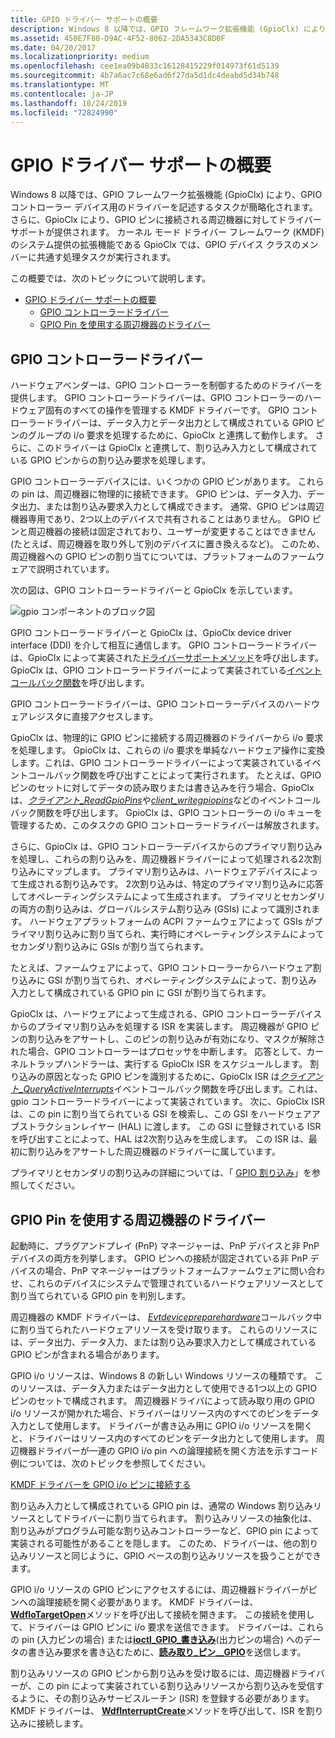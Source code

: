 ```yaml
---
title: GPIO ドライバー サポートの概要
description: Windows 8 以降では、GPIO フレームワーク拡張機能 (GpioClx) により、GPIO コントローラー デバイス用のドライバーを記述するタスクが簡略化されます。
ms.assetid: 450E7F80-D9AC-4F52-8062-2DA5343C8D0F
ms.date: 04/20/2017
ms.localizationpriority: medium
ms.openlocfilehash: cee1ea09b4833c16128415229f014973f61d5139
ms.sourcegitcommit: 4b7a6ac7c68e6ad6f27da5d1dc4deabd5d34b748
ms.translationtype: MT
ms.contentlocale: ja-JP
ms.lasthandoff: 10/24/2019
ms.locfileid: "72824990"
---
```

# <a name="gpio-driver-support-overview"></a>GPIO ドライバー サポートの概要


Windows 8 以降では、GPIO フレームワーク拡張機能 (GpioClx) により、GPIO コントローラー デバイス用のドライバーを記述するタスクが簡略化されます。 さらに、GpioClx により、GPIO ピンに接続される周辺機器に対してドライバー サポートが提供されます。 カーネル モード ドライバー フレームワーク (KMDF) のシステム提供の拡張機能である GpioClx では、GPIO デバイス クラスのメンバーに共通す処理タスクが実行されます。

この概要では、次のトピックについて説明します。

- [GPIO ドライバー サポートの概要](#gpio-driver-support-overview)
    - [GPIO コントローラードライバー](#gpio-controller-drivers)
    - [GPIO Pin を使用する周辺機器のドライバー](#drivers-for-peripheral-devices-that-use-gpio-pins)

## <a name="gpio-controller-drivers"></a>GPIO コントローラードライバー


ハードウェアベンダーは、GPIO コントローラーを制御するためのドライバーを提供します。 GPIO コントローラードライバーは、GPIO コントローラーのハードウェア固有のすべての操作を管理する KMDF ドライバーです。 GPIO コントローラードライバーは、データ入力とデータ出力として構成されている GPIO ピンのグループの i/o 要求を処理するために、GpioClx と連携して動作します。 さらに、このドライバーは GpioClx と連携して、割り込み入力として構成されている GPIO ピンからの割り込み要求を処理します。

GPIO コントローラーデバイスには、いくつかの GPIO ピンがあります。 これらの pin は、周辺機器に物理的に接続できます。 GPIO ピンは、データ入力、データ出力、または割り込み要求入力として構成できます。 通常、GPIO ピンは周辺機器専用であり、2つ以上のデバイスで共有されることはありません。 GPIO ピンと周辺機器の接続は固定されており、ユーザーが変更することはできません (たとえば、周辺機器を取り外して別のデバイスに置き換えるなど)。 このため、周辺機器への GPIO ピンの割り当てについては、プラットフォームのファームウェアで説明されています。




次の図は、GPIO コントローラードライバーと GpioClx を示しています。

![gpio コンポーネントのブロック図](images/gpiomodules.png)

GPIO コントローラードライバーと GpioClx は、GpioClx device driver interface (DDI) を介して相互に通信します。 GPIO コントローラードライバーは、GpioClx によって実装された[ドライバーサポートメソッド](https://docs.microsoft.com/previous-versions/hh439460(v=vs.85))を呼び出します。 GpioClx は、GPIO コントローラードライバーによって実装されている[イベントコールバック関数](https://docs.microsoft.com/previous-versions/hh439464(v=vs.85))を呼び出します。

GPIO コントローラードライバーは、GPIO コントローラーデバイスのハードウェアレジスタに直接アクセスします。

GpioClx は、物理的に GPIO ピンに接続する周辺機器のドライバーから i/o 要求を処理します。 GpioClx は、これらの i/o 要求を単純なハードウェア操作に変換します。これは、GPIO コントローラードライバーによって実装されているイベントコールバック関数を呼び出すことによって実行されます。 たとえば、GPIO ピンのセットに対してデータの読み取りまたは書き込みを行う場合、GpioClx は、[*クライアント\_ReadGpioPins*](https://docs.microsoft.com/windows-hardware/drivers/ddi/gpioclx/nc-gpioclx-gpio_client_read_pins)や[*client\_writegpiopins*](https://docs.microsoft.com/windows-hardware/drivers/ddi/gpioclx/nc-gpioclx-gpio_client_write_pins)などのイベントコールバック関数を呼び出します。 GpioClx は、GPIO コントローラーの i/o キューを管理するため、このタスクの GPIO コントローラードライバーは解放されます。

さらに、GpioClx は、GPIO コントローラーデバイスからのプライマリ割り込みを処理し、これらの割り込みを、周辺機器ドライバーによって処理される2次割り込みにマップします。 プライマリ割り込みは、ハードウェアデバイスによって生成される割り込みです。 2次割り込みは、特定のプライマリ割り込みに応答してオペレーティングシステムによって生成されます。 プライマリとセカンダリの両方の割り込みは、グローバルシステム割り込み (GSIs) によって識別されます。 ハードウェアプラットフォームの ACPI ファームウェアによって GSIs がプライマリ割り込みに割り当てられ、実行時にオペレーティングシステムによってセカンダリ割り込みに GSIs が割り当てられます。

たとえば、ファームウェアによって、GPIO コントローラーからハードウェア割り込みに GSI が割り当てられ、オペレーティングシステムによって、割り込み入力として構成されている GPIO pin に GSI が割り当てられます。

GpioClx は、ハードウェアによって生成される、GPIO コントローラーデバイスからのプライマリ割り込みを処理する ISR を実装します。 周辺機器が GPIO ピンの割り込みをアサートし、このピンの割り込みが有効になり、マスクが解除された場合、GPIO コントローラーはプロセッサを中断します。 応答として、カーネルトラップハンドラーは、実行する GpioClx ISR をスケジュールします。 割り込みの原因となった GPIO ピンを識別するために、GpioClx ISR は[*クライアント\_QueryActiveInterrupts*](https://docs.microsoft.com/windows-hardware/drivers/ddi/gpioclx/nc-gpioclx-gpio_client_query_active_interrupts)イベントコールバック関数を呼び出します。これは、gpio コントローラードライバーによって実装されています。 次に、GpioClx ISR は、この pin に割り当てられている GSI を検索し、この GSI をハードウェアアブストラクションレイヤー (HAL) に渡します。 この GSI に登録されている ISR を呼び出すことによって、HAL は2次割り込みを生成します。 この ISR は、最初に割り込みをアサートした周辺機器のドライバーに属しています。

プライマリとセカンダリの割り込みの詳細については、「 [GPIO 割り込み](https://docs.microsoft.com/windows-hardware/drivers/gpio/gpio-interrupts)」を参照してください。

## <a name="drivers-for-peripheral-devices-that-use-gpio-pins"></a>GPIO Pin を使用する周辺機器のドライバー


起動時に、プラグアンドプレイ (PnP) マネージャーは、PnP デバイスと非 PnP デバイスの両方を列挙します。 GPIO ピンへの接続が固定されている非 PnP デバイスの場合、PnP マネージャーはプラットフォームファームウェアに問い合わせ、これらのデバイスにシステムで管理されているハードウェアリソースとして割り当てられている GPIO pin を判別します。

周辺機器の KMDF ドライバーは、 [*Evtdevicepreparehardware*](https://docs.microsoft.com/windows-hardware/drivers/ddi/wdfdevice/nc-wdfdevice-evt_wdf_device_prepare_hardware)コールバック中に割り当てられたハードウェアリソースを受け取ります。 これらのリソースには、データ出力、データ入力、または割り込み要求入力として構成されている GPIO ピンが含まれる場合があります。

GPIO i/o リソースは、Windows 8 の新しい Windows リソースの種類です。 このリソースは、データ入力またはデータ出力として使用できる1つ以上の GPIO ピンのセットで構成されます。 周辺機器ドライバによって読み取り用の GPIO i/o リソースが開かれた場合、ドライバーはリソース内のすべてのピンをデータ入力として使用します。 ドライバーが書き込み用に GPIO i/o リソースを開くと、ドライバーはリソース内のすべてのピンをデータ出力として使用します。 周辺機器ドライバーが一連の GPIO i/o pin への論理接続を開く方法を示すコード例については、次のトピックを参照してください。

[KMDF ドライバーを GPIO i/o ピンに接続する](https://docs.microsoft.com/windows-hardware/drivers/gpio/connecting-a-kmdf-driver-to-gpio-i-o-pins)

割り込み入力として構成されている GPIO pin は、通常の Windows 割り込みリソースとしてドライバーに割り当てられます。 割り込みリソースの抽象化は、割り込みがプログラム可能な割り込みコントローラーなど、GPIO pin によって実装される可能性があることを隠します。 このため、ドライバーは、他の割り込みリソースと同じように、GPIO ベースの割り込みリソースを扱うことができます。

GPIO i/o リソースの GPIO ピンにアクセスするには、周辺機器ドライバーがピンへの論理接続を開く必要があります。 KMDF ドライバーは、 [**WdfIoTargetOpen**](https://docs.microsoft.com/windows-hardware/drivers/ddi/wdfiotarget/nf-wdfiotarget-wdfiotargetopen)メソッドを呼び出して接続を開きます。 この接続を使用して、ドライバーは GPIO ピンに i/o 要求を送信できます。 ドライバーは、これらの pin (入力ピンの場合) または[**ioctl\_GPIO\_書き込み**](https://docs.microsoft.com/windows-hardware/drivers/ddi/gpio/ni-gpio-ioctl_gpio_write_pins)(出力ピンの場合) へのデータの書き込み要求を書き込むために、[**読み取り\_ピン\_\_GPIO**](https://docs.microsoft.com/windows-hardware/drivers/ddi/gpio/ni-gpio-ioctl_gpio_read_pins)を送信します。

割り込みリソースの GPIO ピンから割り込みを受け取るには、周辺機器ドライバーが、この pin によって実装されている割り込みリソースから割り込みを受信するように、その割り込みサービスルーチン (ISR) を登録する必要があります。 KMDF ドライバーは、 [**WdfInterruptCreate**](https://docs.microsoft.com/windows-hardware/drivers/ddi/wdfinterrupt/nf-wdfinterrupt-wdfinterruptcreate)メソッドを呼び出して、ISR を割り込みに接続します。 

 

 




